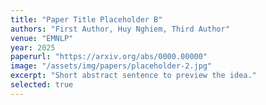 ```yaml
---
title: "Paper Title Placeholder B"
authors: "First Author, Huy Nghiem, Third Author"
venue: "EMNLP"
year: 2025
paperurl: "https://arxiv.org/abs/0000.00000"
image: "/assets/img/papers/placeholder-2.jpg"
excerpt: "Short abstract sentence to preview the idea."
selected: true
---
```

